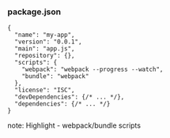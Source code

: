 ###  package.json

```
{
  "name": "my-app",
  "version": "0.0.1",
  "main": "app.js",
  "repository": {},
  "scripts": {
    "webpack": "webpack --progress --watch",
    "bundle": "webpack"
  },
  "license": "ISC",  
  "devDependencies": {/* ... */},
  "dependencies": {/* ... */}
}

```
note:
    Highlight - webpack/bundle scripts

